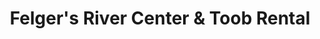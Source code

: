 ---
title: "Felger's River Center & Toob Rental"
url: /new-braunfels/felgers-river-center-und-toob-rental/
shop: Mieten
---